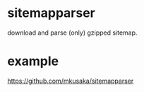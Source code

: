 # sitemapparser
download and parse (only) gzipped sitemap.

# example

https://github.com/mkusaka/sitemapparser
